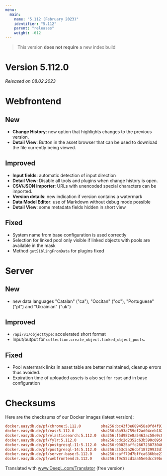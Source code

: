 ```yaml
---
menu:
  main:
    name: "5.112 (February 2023)"
    identifier: "5.112"
    parent: "releases"
    weight: -612
---
```



> This version **does not require** a new index build

# Version 5.112.0

*Released on 08.02.2023*

# Webfrontend

## New

* **Change History**: new option that highlights changes to the previous version.
* **Detail View**: Button in the asset browser that can be used to download the file currently being viewed.

## Improved

* **Input fields**: automatic detection of input direction
* **Detail View**: Disable all tools and plugins when change history is open.
* **CSV/JSON importer**: URLs with unencoded special characters can be imported.
* **Version details**: new indication if version contains a watermark
* **Data Model Editor**: use of Markdown without debug mode possible
* **Detail View**: some metadata fields hidden in short view

## Fixed

* System name from base configuration is used correctly
* Selection for linked pool only visible if linked objects with pools are available in the mask
* Method `getSiblingFromData` for plugins fixed

# Server

## New

* new data languages "Catalan" ("ca"), "Occitan" ("oc"), "Portuguese" ("pt") and "Ukrainian" ("uk")

## Improved

* `/api/v1/objecttype`: accelerated short format
* Input/output for `collection.create_object.linked_object_pools`.

## Fixed

* Pool watermark links in asset table are better maintained, cleanup errors thus avoided.
* Expiration time of uploaded assets is also set for `rput` and in base configuration

# Checksums

Here are the checksums of our Docker images (latest version):

```ini
docker.easydb.de/pf/chrome:5.112.0         sha256:bc43f3e689458a0fd4f91d7ad7a828da76c586d8a7fb0d63b08b74bd07a133b5
docker.easydb.de/pf/eas:5.112.0            sha256:8a93a759ef2ad04ceb1821080a38855d7de95a90d5dad5c91537604fa4e530e3
docker.easydb.de/pf/elasticsearch:5.112.0  sha256:f5d982e8a5463ac58e9c03f0aa107cf3588dea33f5bfc2c7d52bd127f853d215
docker.easydb.de/pf/fylr:5.112.0           sha256:cdc2d2352c63b590c095668c92100c595e806be101c4f3afce842bbc67260bf1
docker.easydb.de/pf/postgresql-11:5.112.0  sha256:90025affc266723073046d5d0ffa9d856095034cb9476a2d01eacfcd87bd923b
docker.easydb.de/pf/postgresql-14:5.112.0  sha256:253c5a26cbf18729933d1fe357b93fd5180181f11fb0b70cf4c992f11b9412f7
docker.easydb.de/pf/server-base:5.112.0    sha256:caff79d7bffca636bbe27b364df1232ea77e4b3de796bc6d15b0f5255429db78
docker.easydb.de/pf/webfrontend:5.112.0    sha256:f9c55cd1aa55e6dcc59bdf0c1109cfaba6f1110bc2b71f4bffa4315e62ccca86
```

Translated with www.DeepL.com/Translator (free version)
